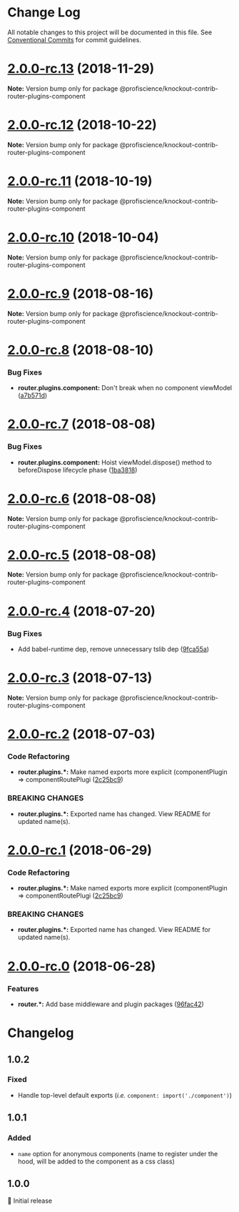 # Change Log

All notable changes to this project will be documented in this file.
See [Conventional Commits](https://conventionalcommits.org) for commit guidelines.

# [2.0.0-rc.13](https://github.com/Profiscience/knockout-contrib/compare/@profiscience/knockout-contrib-router-plugins-component@2.0.0-rc.12...@profiscience/knockout-contrib-router-plugins-component@2.0.0-rc.13) (2018-11-29)

**Note:** Version bump only for package @profiscience/knockout-contrib-router-plugins-component

# [2.0.0-rc.12](https://github.com/Profiscience/knockout-contrib/compare/@profiscience/knockout-contrib-router-plugins-component@2.0.0-rc.11...@profiscience/knockout-contrib-router-plugins-component@2.0.0-rc.12) (2018-10-22)

**Note:** Version bump only for package @profiscience/knockout-contrib-router-plugins-component

# [2.0.0-rc.11](https://github.com/Profiscience/knockout-contrib/compare/@profiscience/knockout-contrib-router-plugins-component@2.0.0-rc.10...@profiscience/knockout-contrib-router-plugins-component@2.0.0-rc.11) (2018-10-19)

**Note:** Version bump only for package @profiscience/knockout-contrib-router-plugins-component

<a name="2.0.0-rc.10"></a>

# [2.0.0-rc.10](https://github.com/Profiscience/knockout-contrib/compare/@profiscience/knockout-contrib-router-plugins-component@2.0.0-rc.9...@profiscience/knockout-contrib-router-plugins-component@2.0.0-rc.10) (2018-10-04)

**Note:** Version bump only for package @profiscience/knockout-contrib-router-plugins-component

<a name="2.0.0-rc.9"></a>

# [2.0.0-rc.9](https://github.com/Profiscience/knockout-contrib/compare/@profiscience/knockout-contrib-router-plugins-component@2.0.0-rc.8...@profiscience/knockout-contrib-router-plugins-component@2.0.0-rc.9) (2018-08-16)

**Note:** Version bump only for package @profiscience/knockout-contrib-router-plugins-component

<a name="2.0.0-rc.8"></a>

# [2.0.0-rc.8](https://github.com/Profiscience/knockout-contrib/compare/@profiscience/knockout-contrib-router-plugins-component@2.0.0-rc.7...@profiscience/knockout-contrib-router-plugins-component@2.0.0-rc.8) (2018-08-10)

### Bug Fixes

- **router.plugins.component:** Don't break when no component viewModel ([a7b571d](https://github.com/Profiscience/knockout-contrib/commit/a7b571d))

<a name="2.0.0-rc.7"></a>

# [2.0.0-rc.7](https://github.com/Profiscience/knockout-contrib/compare/@profiscience/knockout-contrib-router-plugins-component@2.0.0-rc.6...@profiscience/knockout-contrib-router-plugins-component@2.0.0-rc.7) (2018-08-08)

### Bug Fixes

- **router.plugins.component:** Hoist viewModel.dispose() method to beforeDispose lifecycle phase ([1ba3818](https://github.com/Profiscience/knockout-contrib/commit/1ba3818))

<a name="2.0.0-rc.6"></a>

# [2.0.0-rc.6](https://github.com/Profiscience/knockout-contrib/compare/@profiscience/knockout-contrib-router-plugins-component@2.0.0-rc.5...@profiscience/knockout-contrib-router-plugins-component@2.0.0-rc.6) (2018-08-08)

**Note:** Version bump only for package @profiscience/knockout-contrib-router-plugins-component

<a name="2.0.0-rc.5"></a>

# [2.0.0-rc.5](https://github.com/Profiscience/knockout-contrib/compare/@profiscience/knockout-contrib-router-plugins-component@2.0.0-rc.4...@profiscience/knockout-contrib-router-plugins-component@2.0.0-rc.5) (2018-08-08)

**Note:** Version bump only for package @profiscience/knockout-contrib-router-plugins-component

<a name="2.0.0-rc.4"></a>

# [2.0.0-rc.4](https://github.com/Profiscience/knockout-contrib/compare/@profiscience/knockout-contrib-router-plugins-component@2.0.0-rc.3...@profiscience/knockout-contrib-router-plugins-component@2.0.0-rc.4) (2018-07-20)

### Bug Fixes

- Add babel-runtime dep, remove unnecessary tslib dep ([9fca55a](https://github.com/Profiscience/knockout-contrib/commit/9fca55a))

<a name="2.0.0-rc.3"></a>

# [2.0.0-rc.3](https://github.com/Profiscience/knockout-contrib/compare/@profiscience/knockout-contrib-router-plugins-component@2.0.0-rc.2...@profiscience/knockout-contrib-router-plugins-component@2.0.0-rc.3) (2018-07-13)

**Note:** Version bump only for package @profiscience/knockout-contrib-router-plugins-component

<a name="2.0.0-rc.2"></a>

# [2.0.0-rc.2](https://github.com/Profiscience/knockout-contrib/compare/@profiscience/knockout-contrib-router-plugins-component@2.0.0-rc.0...@profiscience/knockout-contrib-router-plugins-component@2.0.0-rc.2) (2018-07-03)

### Code Refactoring

- **router.plugins.\*:** Make named exports more explicit (componentPlugin => componentRoutePlugi ([2c25bc9](https://github.com/Profiscience/knockout-contrib/commit/2c25bc9))

### BREAKING CHANGES

- **router.plugins.\*:** Exported name has changed. View README for updated name(s).

<a name="2.0.0-rc.1"></a>

# [2.0.0-rc.1](https://github.com/Profiscience/knockout-contrib/compare/@profiscience/knockout-contrib-router-plugins-component@2.0.0-rc.0...@profiscience/knockout-contrib-router-plugins-component@2.0.0-rc.1) (2018-06-29)

### Code Refactoring

- **router.plugins.\*:** Make named exports more explicit (componentPlugin => componentRoutePlugi ([2c25bc9](https://github.com/Profiscience/knockout-contrib/commit/2c25bc9))

### BREAKING CHANGES

- **router.plugins.\*:** Exported name has changed. View README for updated name(s).

<a name="2.0.0-rc.0"></a>

# [2.0.0-rc.0](https://github.com/Profiscience/knockout-contrib/compare/@profiscience/knockout-contrib-router-plugins-component@1.0.1...@profiscience/knockout-contrib-router-plugins-component@2.0.0-rc.0) (2018-06-28)

### Features

- **router.\*:** Add base middleware and plugin packages ([96fac42](https://github.com/Profiscience/knockout-contrib/commit/96fac42))

# Changelog

## 1.0.2

### Fixed

- Handle top-level default exports (_i.e._ `component: import('./component')`)

## 1.0.1

### Added

- `name` option for anonymous components (name to register under the hood, will be added to the component as a css class)

## 1.0.0

:tada: Initial release
